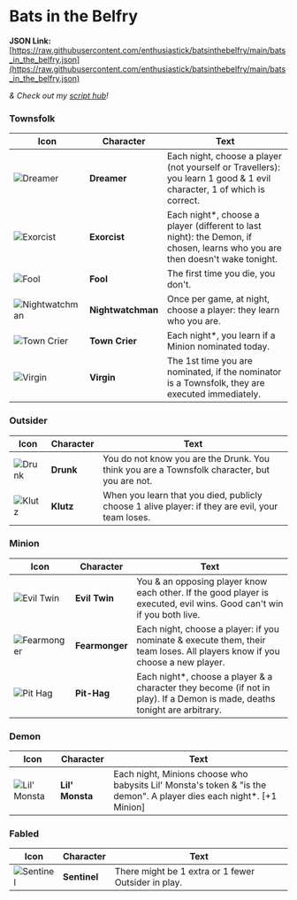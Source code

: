 # Bats in the Belfry

**JSON Link:** [https://raw.githubusercontent.com/enthusiastick/batsinthebelfry/main/bats_in_the_belfry.json](https://raw.githubusercontent.com/enthusiastick/batsinthebelfry/main/bats_in_the_belfry.json)

*& Check out my [script hub](https://botc.eben.games/ "Blood on the Clocktower scripts by eben")!*

### Townsfolk

Icon | Character | Text
--- | --- | ---
![Dreamer](https://wiki.bloodontheclocktower.com/images/f/f2/Icon_dreamer.png) | **Dreamer** | Each night, choose a player (not yourself or Travellers): you learn 1 good & 1 evil character, 1 of which is correct.
![Exorcist](https://wiki.bloodontheclocktower.com/images/c/c2/Icon_exorcist.png) | **Exorcist** | Each night\*, choose a player (different to last night): the Demon, if chosen, learns who you are then doesn't wake tonight.
![Fool](https://wiki.bloodontheclocktower.com/images/d/d9/Icon_fool.png) | **Fool** | The first time you die, you don't.
![Nightwatchman](https://wiki.bloodontheclocktower.com/images/f/f0/Icon_nightwatchman.png) | **Nightwatchman** | Once per game, at night, choose a player: they learn who you are.
![Town Crier](https://wiki.bloodontheclocktower.com/images/e/ef/Icon_towncrier.png) | **Town Crier** | Each night\*, you learn if a Minion nominated today.
![Virgin](https://wiki.bloodontheclocktower.com/images/d/d3/Icon_virgin.png) | **Virgin** | The 1st time you are nominated, if the nominator is a Townsfolk, they are executed immediately.

### Outsider

Icon | Character | Text
--- | --- | ---
![Drunk](https://wiki.bloodontheclocktower.com/images/4/4a/Icon_drunk.png) | **Drunk** | You do not know you are the Drunk. You think you are a Townsfolk character, but you are not.
![Klutz](https://wiki.bloodontheclocktower.com/images/b/bc/Icon_klutz.png) | **Klutz** | When you learn that you died, publicly choose 1 alive player: if they are evil, your team loses.

### Minion

Icon | Character | Text
--- | --- | ---
![Evil Twin](https://wiki.bloodontheclocktower.com/images/f/f4/Icon_eviltwin.png) | **Evil Twin** | You & an opposing player know each other. If the good player is executed, evil wins. Good can't win if you both live.
![Fearmonger](https://wiki.bloodontheclocktower.com/images/1/11/Icon_fearmonger.png) | **Fearmonger** | Each night, choose a player: if you nominate & execute them, their team loses. All players know if you choose a new player.
![Pit Hag](https://wiki.bloodontheclocktower.com/images/6/6b/Icon_pithag.png) | **Pit-Hag** | Each night\*, choose a player & a character they become (if not in play). If a Demon is made, deaths tonight are arbitrary.

### Demon

Icon | Character | Text
--- | --- | ---
![Lil' Monsta](https://wiki.bloodontheclocktower.com/images/c/c3/Icon_lilmonsta.png) | **Lil' Monsta** | Each night, Minions choose who babysits Lil' Monsta's token & "is the demon". A player dies each night\*. [+1 Minion]

### Fabled

Icon | Character | Text
--- | --- | ---
![Sentinel](https://wiki.bloodontheclocktower.com/images/d/d4/Icon_sentinel.png) | **Sentinel** | There might be 1 extra or 1 fewer Outsider in play.
